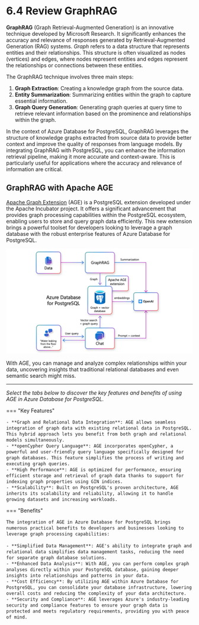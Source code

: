 # 6.4 Review GraphRAG

**GraphRAG** (Graph Retrieval-Augmented Generation) is an innovative technique developed by Microsoft Research. It significantly enhances the accuracy and relevance of responses generated by Retrieval-Augmented Generation (RAG) systems. _Graph_ refers to a data structure that represents entities and their relationships. This structure is often visualized as nodes (vertices) and edges, where nodes represent entities and edges represent the relationships or connections between these entities.

The GraphRAG technique involves three main steps:

1. **Graph Extraction**: Creating a knowledge graph from the source data.
2. **Entity Summarization**: Summarizing entities within the graph to capture essential information.
3. **Graph Query Generation**: Generating graph queries at query time to retrieve relevant information based on the prominence and relationships within the graph.

In the context of Azure Database for PostgreSQL, GraphRAG leverages the structure of knowledge graphs extracted from source data to provide better context and improve the quality of responses from language models. By integrating GraphRAG with PostgreSQL, you can enhance the information retrieval pipeline, making it more accurate and context-aware. This is particularly useful for applications where the accuracy and relevance of information are critical.

## GraphRAG with Apache AGE

[Apache Graph Extension](https://age.apache.org/age-manual/master/index.html) (AGE) is a PostgreSQL extension developed under the Apache Incubator project. It offers a significant advancement that provides graph processing capabilities within the PostgreSQL ecosystem, enabling users to store and query graph data efficiently. This new extension brings a powerful toolset for developers looking to leverage a graph database with the robust enterprise features of Azure Database for PostgreSQL.

![Architecture diagram for GraphRAG using the Apache AGE extension and Azure Database for PostgreSQL.](../img/graphrag-solution-architecture.png)

With AGE, you can manage and analyze complex relationships within your data, uncovering insights that traditional relational databases and even semantic search might miss.

---

_Select the tabs below to discover the key features and benefits of using AGE in Azure Database for PostgreSQL._

=== "Key Features"

    - **Graph and Relational Data Integration**: AGE allows seamless integration of graph data with existing relational data in PostgreSQL. This hybrid approach lets you benefit from both graph and relational models simultaneously.
    - **openCypher Query Language**: AGE incorporates openCypher, a powerful and user-friendly query language specifically designed for graph databases. This feature simplifies the process of writing and executing graph queries.
    - **High Performance**: AGE is optimized for performance, ensuring efficient storage and retrieval of graph data thanks to support for indexing graph properties using GIN indices.
    - **Scalability**: Built on PostgreSQL's proven architecture, AGE inherits its scalability and reliability, allowing it to handle growing datasets and increasing workloads.

=== "Benefits"

    The integration of AGE in Azure Database for PostgreSQL brings numerous practical benefits to developers and businesses looking to leverage graph processing capabilities:
    
    - **Simplified Data Management**: AGE's ability to integrate graph and relational data simplifies data management tasks, reducing the need for separate graph database solutions.
    - **Enhanced Data Analysis**: With AGE, you can perform complex graph analyses directly within your PostgreSQL database, gaining deeper insights into relationships and patterns in your data.
    - **Cost Efficiency**: By utilizing AGE within Azure Database for PostgreSQL, you can consolidate your database infrastructure, lowering overall costs and reducing the complexity of your data architecture.
    - **Security and Compliance**: AGE leverages Azure's industry-leading security and compliance features to ensure your graph data is protected and meets regulatory requirements, providing you with peace of mind.
